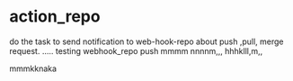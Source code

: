 # action_repo
do the task to send notification to web-hook-repo about push ,pull, merge request.
.....
testing webhook_repo push
mmmm nnnnm,,,
hhhklll,m,,


mmmkknaka
